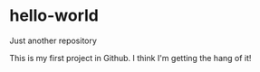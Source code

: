 # hello-world
Just another repository

This is my first project in Github. I think I'm getting the hang of it!
